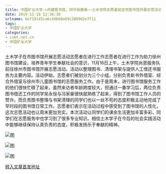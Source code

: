 ```yaml
---
title: 中国矿业大学->共建图书馆，同守纸墨香——土木学院志愿者前往市图书馆开展志愿活动 | cumt.net.cn
date: 2019-11-18 12:36:30
urlname: 6e719145ca6c49b68e69c280902eff11
tags: 
- 中国矿业大学
categories:
- cumt.net.cn
- 中国矿业大学
---
```

土木学子在市图书馆开展志愿活动志愿者在进行工作志愿者在进行工作为助力徐州图书馆建设，培养青年学生奉献社会的意识，11月16日上午，土木学院尚恩服务队前往徐州市图书馆开展志愿活动。活动以整理图书、清理书架与提供人工借还书服务为主要内容。活动伊始，志愿者们被划分为三个小组，分别负责新书外借室、综合外借室与徐州市儿童图书馆的志愿服务工作。由于是周末，进行图书馆服务工作的他们很快忙碌了起来，虽然来访者年龄跨度较大，但通过一番学习后，两位负责图书借还工作的同学吴永恒与冯家豪很快就熟练了起来，得到了图书馆工作人员的赞许。而负责图书整理与书架清理的同学们也以一丝不苟的态度积极主动地完成了早时段的图书馆日常工作。志愿者们表示在活动过程中感受到了图书馆的人性化，这次志愿活动也让周末更加充实。本次活动让同学们的课余生活更加丰富多彩，同学们在志愿服务中也学习到了很多专业知识。相信土木学子在今后的社会实践活动中能够继续保持认真负责的态度，积极发扬乐于奉献的精神。

![图](http://xwzx.cumt.edu.cn/_upload/article/images/dd/75/6f980a2c40acba205e7d9a09d3e1/28ced98e-0675-4475-84d5-b57d8dfcf65a.jpg)

![图](http://xwzx.cumt.edu.cn/_upload/article/images/dd/75/6f980a2c40acba205e7d9a09d3e1/5dc065d9-ae83-4f66-9c49-8c04d4ffe80b.jpg)

![图](http://xwzx.cumt.edu.cn/_upload/article/images/dd/75/6f980a2c40acba205e7d9a09d3e1/36e5e796-1b20-4708-be25-699bf1374af2.jpg)

[转入文章首发地址](http://xwzx.cumt.edu.cn/64/58/c523a549976/page.htm)